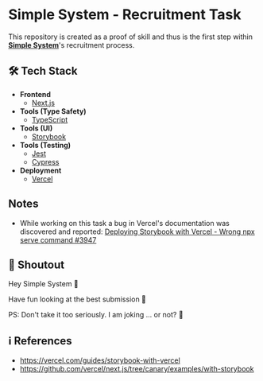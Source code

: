# Simple System - Recruitment Task

This repository is created as a proof of skill and thus is the first step within [**Simple System**](https://simplesystem.com)'s recruitment process.

## 🛠️ Tech Stack

- **Frontend**
    - [Next.js](https://nextjs.org)
- **Tools (Type Safety)**
    - [TypeScript](https://www.typescriptlang.org)
- **Tools (UI)**
    - [Storybook](https://storybook.js.org)
- **Tools (Testing)**
    - [Jest](https://jestjs.io)
    - [Cypress](https://www.cypress.io)
- **Deployment**
    - [Vercel](https://vercel.com)

## Notes
- While working on this task a bug in Vercel's documentation was discovered and reported:
    [Deploying Storybook with Vercel - Wrong npx serve command #3947](https://github.com/orgs/vercel/discussions/394)

## 📢 Shoutout

Hey Simple System 👋

Have fun looking at the best submission 🚀

PS: Don't take it too seriously. I am joking ... or not? 🤪

## ℹ References
- https://vercel.com/guides/storybook-with-vercel
- https://github.com/vercel/next.js/tree/canary/examples/with-storybook